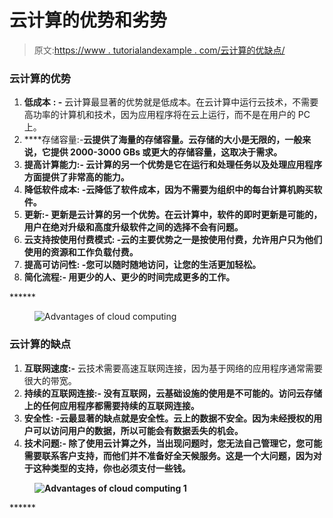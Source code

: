 # 云计算的优势和劣势

> 原文:[https://www . tutorialandexample . com/云计算的优缺点/](https://www.tutorialandexample.com/advantages-and-disadvantages-of-cloud-computing/)

### 云计算的优势

1.  **低成本** **: -** 云计算最显著的优势就是低成本。在云计算中运行云技术，不需要高功率的计算机和技术，因为应用程序将在云上运行，而不是在用户的 PC 上。
2.  ****存储容量:-****云提供了海量的存储容量。云存储的大小是无限的，一般来说，它提供 2000-3000 GBs 或更大的存储容量，这取决于需求。****
3.  ********提高计算能力:-** 云计算的另一个优势是它在运行和处理任务以及处理应用程序方面提供了非常高的能力。******
4.  ********降低软件成本:** -云降低了软件成本，因为不需要为组织中的每台计算机购买软件。******
5.  ********更新:-** 更新是云计算的另一个优势。在云计算中，软件的即时更新是可能的，用户在绝对升级和高度升级软件之间的选择不会有问题。******
6.  ********云支持按使用付费模式:** -云的主要优势之一是按使用付费，允许用户只为他们使用的资源和工作负载付费。******
7.  ********提高可访问性:** -您可以随时随地访问，让您的生活更加轻松。******
8.  ********简化流程:-** 用更少的人、更少的时间完成更多的工作。******

 ******<figure class="aligncenter">![Advantages of cloud computing](../Images/5a6c21bbbad478a7e98e36aaac325da2.png)</figure>

### 云计算的缺点

1.  **互联网速度:-** 云技术需要高速互联网连接，因为基于网络的应用程序通常需要很大的带宽。
2.  ****持续的互联网连接:-** 没有互联网，云基础设施的使用是不可能的。访问云存储上的任何应用程序都需要持续的互联网连接。**
3.  ******安全性:** -云最显著的缺点就是安全性。云上的数据不安全。因为未经授权的用户可以访问用户的数据，所以可能会有数据丢失的机会。****
4.  ********技术问题:-** 除了使用云计算之外，当出现问题时，您无法自己管理它，您可能需要联系客户支持，而他们并不准备好全天候服务。这是一个大问题，因为对于这种类型的支持，你也必须支付一些钱。******

 ******<figure class="aligncenter">![Advantages of cloud computing 1](../Images/289eff5aed1c4d6fd7070cfacdd60b76.png)</figure>************